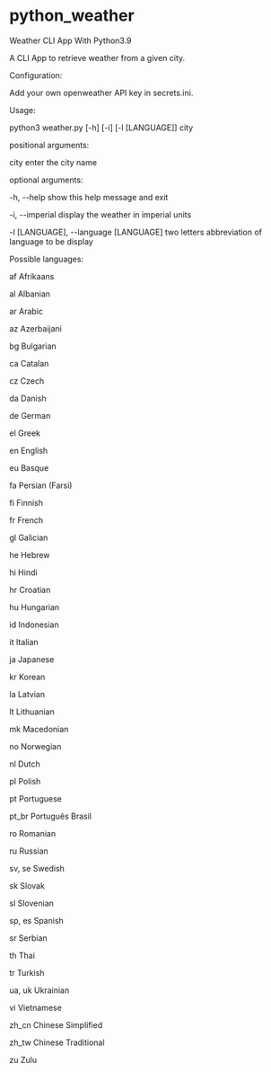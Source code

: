 # python_weather
Weather CLI App With Python3.9

A CLI App to retrieve weather from a given city.

Configuration:

Add your own openweather API key in secrets.ini.

Usage:

python3 weather.py [-h] [-i] [-l [LANGUAGE]] city

positional arguments:

  city                  enter the city name

optional arguments:

  -h, --help            show this help message and exit
  
  -i, --imperial        display the weather in imperial units
  
  -l [LANGUAGE], --language [LANGUAGE]        two letters abbreviation of language to be display


Possible languages:

af Afrikaans

al Albanian

ar Arabic

az Azerbaijani

bg Bulgarian

ca Catalan

cz Czech

da Danish

de German

el Greek

en English

eu Basque

fa Persian (Farsi)

fi Finnish

fr French

gl Galician

he Hebrew

hi Hindi

hr Croatian

hu Hungarian

id Indonesian

it Italian

ja Japanese

kr Korean

la Latvian

lt Lithuanian

mk Macedonian

no Norwegian

nl Dutch

pl Polish

pt Portuguese

pt_br Português Brasil

ro Romanian

ru Russian

sv, se	Swedish

sk Slovak

sl Slovenian

sp, es	Spanish

sr Serbian

th Thai

tr Turkish

ua, uk Ukrainian

vi Vietnamese

zh_cn Chinese Simplified

zh_tw Chinese Traditional

zu Zulu

